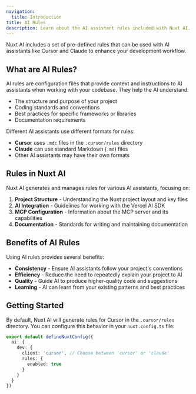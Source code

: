 ```yaml
---
navigation:
  title: Introduction
title: AI Rules
description: Learn about the AI assistant rules included with Nuxt AI.
---
```


Nuxt AI includes a set of pre-defined rules that can be used with AI assistants like Cursor and Claude to enhance your development workflow.

## What are AI Rules?

AI rules are configuration files that provide context and instructions to AI assistants when working with your codebase. They help the AI understand:

- The structure and purpose of your project
- Coding standards and conventions
- Best practices for specific frameworks or libraries
- Documentation requirements

Different AI assistants use different formats for rules:

- **Cursor** uses `.mdc` files in the `.cursor/rules` directory
- **Claude** can use standard Markdown (`.md`) files
- Other AI assistants may have their own formats

## Rules in Nuxt AI

Nuxt AI generates and manages rules for various AI assistants, focusing on:

1. **Project Structure** - Understanding the Nuxt project layout and key files
2. **AI Integration** - Guidelines for working with the Vercel AI SDK
3. **MCP Configuration** - Information about the MCP server and its capabilities
4. **Documentation** - Standards for writing and maintaining documentation

## Benefits of AI Rules

Using AI rules provides several benefits:

- **Consistency** - Ensure AI assistants follow your project's conventions
- **Efficiency** - Reduce the need to repeatedly explain your project to AI
- **Quality** - Guide AI to produce higher-quality code and suggestions
- **Learning** - AI can learn from your existing patterns and best practices

## Getting Started

By default, Nuxt AI will generate rules for Cursor in the `.cursor/rules` directory. You can configure this behavior in your `nuxt.config.ts` file:

```ts [nuxt.config.ts]
export default defineNuxtConfig({
  ai: {
    dev: {
      client: 'cursor', // Choose between 'cursor' or 'claude'
      rules: {
        enabled: true
      }
    }
  }
})
```
